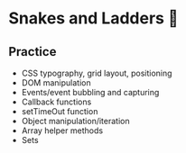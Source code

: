 # Snakes and Ladders 🐍

## Practice
- CSS typography, grid layout, positioning
- DOM manipulation
- Events/event bubbling and capturing
- Callback functions
- setTimeOut function
- Object manipulation/iteration
- Array helper methods
- Sets